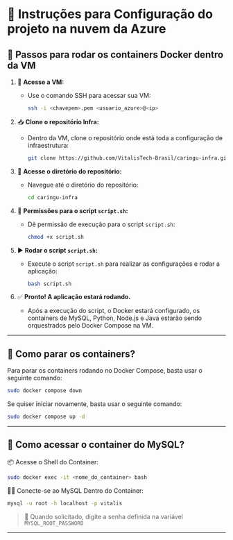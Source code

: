 # 📃 Instruções para Configuração do projeto na nuvem da Azure

## 🐋 Passos para rodar os containers Docker dentro da VM

1. 🔐 **Acesse a VM:**
   - Use o comando SSH para acessar sua VM:
     ```bash
     ssh -i <chavepem>.pem <usuario_azure>@<ip>
     ```

2. 📥 **Clone o repositório Infra:**
   - Dentro da VM, clone o repositório onde está toda a configuração de infraestrutura:

     ```bash
     git clone https://github.com/VitalisTech-Brasil/caringu-infra.git
     ```

3. 📂 **Acesse o diretório do repositório:**
   - Navegue até o diretório do repositório:
     ```bash
     cd caringu-infra
     ```

4. 🔧 **Permissões para o script `script.sh`:**
   - Dê permissão de execução para o script `script.sh`:
     ```bash
     chmod +x script.sh
     ```

5. ▶️ **Rodar o script `script.sh`:**
   - Execute o script `script.sh` para realizar as configurações e rodar a aplicação:
     ```bash
     bash script.sh
     ```

6. ✅ **Pronto! A aplicação estará rodando.**
   - Após a execução do script, o Docker estará configurado, os containers de MySQL, Python, Node.js e Java estarão sendo orquestrados pelo Docker Compose na VM.

---

## 🛑 Como parar os containers?

Para parar os containers rodando no Docker Compose, basta usar o seguinte comando:

```bash
sudo docker compose down
```

Se quiser iniciar novamente, basta usar o seguinte comando:

```bash
sudo docker compose up -d
```

---

## 🐬 Como acessar o container do MySQL?

📦 Acesse o Shell do Container:

```bash
sudo docker exec -it <nome_do_container> bash
```
🧑‍💻 Conecte-se ao MySQL Dentro do Container:
```bash
mysql -u root -h localhost -p vitalis
```

>🔑 Quando solicitado, digite a senha definida na variável `MYSQL_ROOT_PASSWORD`
---

